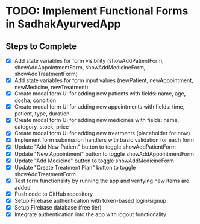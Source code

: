 # TODO: Implement Functional Forms in SadhakAyurvedApp

## Steps to Complete

- [x] Add state variables for form visibility (showAddPatientForm, showAddAppointmentForm, showAddMedicineForm, showAddTreatmentForm)
- [x] Add state variables for form input values (newPatient, newAppointment, newMedicine, newTreatment)
- [x] Create modal form UI for adding new patients with fields: name, age, dosha, condition
- [x] Create modal form UI for adding new appointments with fields: time, patient, type, duration
- [x] Create modal form UI for adding new medicines with fields: name, category, stock, price
- [x] Create modal form UI for adding new treatments (placeholder for now)
- [x] Implement form submission handlers with basic validation for each form
- [x] Update "Add New Patient" button to toggle showAddPatientForm
- [x] Update "New Appointment" button to toggle showAddAppointmentForm
- [x] Update "Add Medicine" button to toggle showAddMedicineForm
- [x] Update "Create Treatment Plan" button to toggle showAddTreatmentForm
- [x] Test form functionality by running the app and verifying new items are added
- [x] Push code to GitHub repository
- [x] Setup Firebase authentication with token-based login/signup
- [x] Setup Firebase database (free tier)
- [x] Integrate authentication into the app with logout functionality
